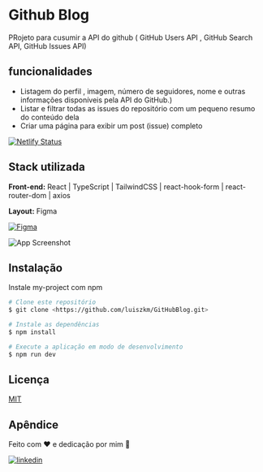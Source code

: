 # Github Blog
PRojeto para cusumir a API do github ( GitHub Users API , GitHub Search API, GitHub Issues API)

## funcionalidades

- Listagem do perfil , imagem, número de seguidores, nome e outras informações disponíveis pela API do GitHub.)
- Listar e filtrar todas as issues do repositório com um pequeno resumo do conteúdo dela
- Criar uma página para exibir um post (issue) completo

[![Netlify Status](https://api.netlify.com/api/v1/badges/75245a5c-7c0a-49f8-8d80-c8d1e9c8de56/deploy-status)](https://app.netlify.com/sites/ignitelab-ds/deploys)

## Stack utilizada

**Front-end:** React | TypeScript | TailwindCSS | react-hook-form | react-router-dom | axios

**Layout:** Figma

[![Figma](https://camo.githubusercontent.com/9a8ccd8ae319ddac9934db226e7834d7e1c61a31076e7d7c04ecb5bf352967aa/68747470733a2f2f696d672e736869656c64732e696f2f62616467652f6669676d612d2532334632344531452e7376673f7374796c653d666f722d7468652d6261646765266c6f676f3d6669676d61266c6f676f436f6c6f723d7768697465)](https://www.figma.com/file/iHwJw0TcFK2dryb7xdTzbU/GitHub-Blog-(Community)?node-id=0%3A1&t=VdnfoRX7a9ii3V9T-0)



![App Screenshot](/public/github-blog.png)


## Instalação

Instale my-project com npm

```bash
# Clone este repositório
$ git clone <https://github.com/luiszkm/GitHubBlog.git>

# Instale as dependências
$ npm install

# Execute a aplicação em modo de desenvolvimento
$ npm run dev

```
    
## Licença

[MIT](https://choosealicense.com/licenses/mit/)


## Apêndice

Feito com :heart: e dedicação por mim :rocket:

[![linkedin](https://img.shields.io/badge/linkedin-0A66C2?style=for-the-badge&logo=linkedin&logoColor=white)](https://www.linkedin.com/in/luis-soares-64b0a6227/)


